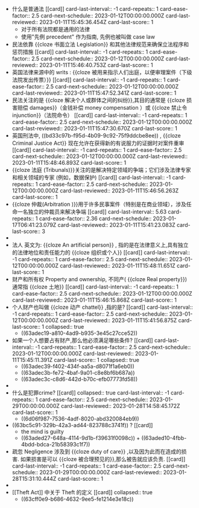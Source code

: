 - 什么是普通法 [[card]]
  card-last-interval:: -1
  card-repeats:: 1
  card-ease-factor:: 2.5
  card-next-schedule:: 2023-01-12T00:00:00.000Z
  card-last-reviewed:: 2023-01-11T15:45:36.454Z
  card-last-score:: 1
	- 对于所有法院都是通用的法律
	- 使用"先例 precedent" 作为指南, 先例也被叫做 case law
- 民法依靠 {{cloze  书面立法 Legislation}} 和其他法律规范来确保立法程序和惩罚措施 [[card]]
  card-last-interval:: -1
  card-repeats:: 1
  card-ease-factor:: 2.5
  card-next-schedule:: 2023-01-12T00:00:00.000Z
  card-last-reviewed:: 2023-01-11T15:46:40.753Z
  card-last-score:: 1
- 英国法律来源中的 writs : {{cloze 被用来指示人们出庭，以便审理案件（下级法院发出传票）}} [[card]]
  card-last-interval:: -1
  card-repeats:: 1
  card-ease-factor:: 2.5
  card-next-schedule:: 2023-01-12T00:00:00.000Z
  card-last-reviewed:: 2023-01-11T15:47:52.341Z
  card-last-score:: 1
- 民法关注的是 {{cloze 解决个人或群体之间的纠纷}},其目的通常是 {{cloze 损害赔偿  damages}}（金钱补偿 money compensation ）或 {{cloze 禁止令 injunction}}（法院命令） [[card]]
  card-last-interval:: -1
  card-repeats:: 1
  card-ease-factor:: 2.5
  card-next-schedule:: 2023-01-12T00:00:00.000Z
  card-last-reviewed:: 2023-01-11T15:47:30.670Z
  card-last-score:: 1
- 英国刑法中, ((bd33c97b-f95d-4b09-9c92-75f9ddcbe8ee)) , {{cloze  Criminal Justice Act}} 现在允许在获得新的有说服力的证据时对案件重审 [[card]]
  card-last-interval:: -1
  card-repeats:: 1
  card-ease-factor:: 2.5
  card-next-schedule:: 2023-01-12T00:00:00.000Z
  card-last-reviewed:: 2023-01-11T15:48:46.893Z
  card-last-score:: 1
- {{cloze 法庭 (Tribunals)}}关注的是解决特定领域的争端；它们涉及法律专家和相关领域的专家 (例如，数据保护) [[card]]
  card-last-interval:: -1
  card-repeats:: 1
  card-ease-factor:: 2.5
  card-next-schedule:: 2023-01-12T00:00:00.000Z
  card-last-reviewed:: 2023-01-11T15:46:56.263Z
  card-last-score:: 1
- {{cloze 仲裁(Arbitration )}}用于许多民事案件（特别是在商业领域），涉及任命一名独立的仲裁员来解决争端 [[card]]
  card-last-interval:: 5.63
  card-repeats:: 1
  card-ease-factor:: 2.36
  card-next-schedule:: 2023-01-17T06:41:23.079Z
  card-last-reviewed:: 2023-01-11T15:41:23.083Z
  card-last-score:: 3
-
- 法人 英文为: {{cloze An artificial person}} , 指的是在法律意义上,具有独立的法律地位和责任能力的 {{cloze 组织或个人}} [[card]]
  card-last-interval:: -1
  card-repeats:: 1
  card-ease-factor:: 2.5
  card-next-schedule:: 2023-01-12T00:00:00.000Z
  card-last-reviewed:: 2023-01-11T15:48:11.651Z
  card-last-score:: 1
- 财产和所有权 Property and ownership, 不同产( {{cloze Real property}}) 通常指 {{cloze 土地}} [[card]]
  card-last-interval:: -1
  card-repeats:: 1
  card-ease-factor:: 2.5
  card-next-schedule:: 2023-01-12T00:00:00.000Z
  card-last-reviewed:: 2023-01-11T15:46:15.868Z
  card-last-score:: 1
- 个人财产也叫做 {{cloze  动产 chattel}} ,指的是? [[card]]
  card-last-interval:: -1
  card-repeats:: 1
  card-ease-factor:: 2.5
  card-next-schedule:: 2023-01-12T00:00:00.000Z
  card-last-reviewed:: 2023-01-11T15:41:56.875Z
  card-last-score:: 1
  collapsed:: true
	- ((63adec19-a810-4ad9-b935-3e45c27cce52))
- 如果一个人想要占有财产,那么他必须满足哪些条件? [[card]]
  card-last-interval:: -1
  card-repeats:: 1
  card-ease-factor:: 2.5
  card-next-schedule:: 2023-01-12T00:00:00.000Z
  card-last-reviewed:: 2023-01-11T15:45:11.391Z
  card-last-score:: 1
  collapsed:: true
	- ((63adec39-f402-434f-aa5a-d8071f1a6eb0))
	- ((63adec3b-fe72-4baf-9a01-c8e8bf6b687a))
	- ((63adec3c-c8d6-442d-b70c-efb07773fd58))
-
- 什么是犯罪crime? [[card]]
  collapsed:: true
  card-last-interval:: -1
  card-repeats:: 1
  card-ease-factor:: 2.5
  card-next-schedule:: 2023-01-29T00:00:00.000Z
  card-last-reviewed:: 2023-01-28T14:58:45.172Z
  card-last-score:: 1
	- ((6d06f987-7536-4adf-8020-abd320084eb9))
- ((63bc5c91-329b-42a3-ad44-823788c3741f)) ? [[card]]
	- the mind is guilty
	- ((63aded27-648a-4114-9d1b-f39631f0098c)) + ((63aded10-4fbb-4bdd-bdca-21b58393c1f7))
- 疏忽 Negligence 涉及到  {{cloze duty of care}} ,以及因为此而在造成的损害. 如果损害是可以 {{cloze 被合理预见的}},那么被告就应该负责. [[card]]
  card-last-interval:: -1
  card-repeats:: 1
  card-ease-factor:: 2.5
  card-next-schedule:: 2023-01-29T00:00:00.000Z
  card-last-reviewed:: 2023-01-28T15:31:10.444Z
  card-last-score:: 1
-
- [[Theft Act]] 中关于 Theft 的定义 [[card]]
  collapsed:: true
	- ((63cff0e9-b686-4632-9ee5-fe1214e3e18c))